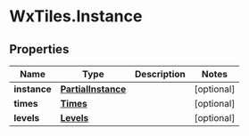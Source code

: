 # WxTiles.Instance

## Properties
Name | Type | Description | Notes
------------ | ------------- | ------------- | -------------
**instance** | [**PartialInstance**](PartialInstance.md) |  | [optional] 
**times** | [**Times**](Times.md) |  | [optional] 
**levels** | [**Levels**](Levels.md) |  | [optional] 


